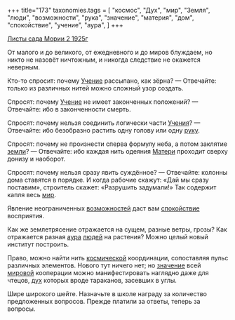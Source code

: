 +++
title="173"
taxonomies.tags = [
 "космос",
 "Дух",
 "мир",
 "Земля",
 "люди",
 "возможности",
 "рука",
 "значение",
 "материя",
 "дом",
 "спокойствие",
 "учение",
 "аура",
]
+++

[Листы сада Мории 2 1925г](/agni/1925)

От малого и до великого, от ежедневного и до миров блуждаем, но никто не назовёт ничтожным, и никогда следствие не окажется неверным.   

Кто-то спросит: почему [Учение](/tags/учение) рассыпано, как зёрна? — Отвечайте: только из различных нитей можно сложный узор создать.   

Спросят: почему [Учение](/tags/учение) не имеет законченных положений? — Отвечайте: ибо в законченности смерть.   

Спросят: почему нельзя соединить логически части [Учения](/tags/учение)? — Отвечайте: ибо безобразно растить одну голову или одну [руку](/tags/рука).   

Спросят: почему не произнести сперва формулу неба, а потом заклятие [земли](/tags/Земля)? — Отвечайте: ибо каждая нить одеяния [Матери](/tags/материя) проходит сверху донизу и наоборот.   

Спросят: почему нельзя сразу явить суждённое? — Отвечайте: колонны дома ставятся в порядке. И когда рабочие скажут: «Дай мы сразу поставим», строитель скажет: «Разрушить задумали!» Так содержит капля весь [мир](/tags/мир).   

Явление неограниченных [возможностей](/tags/возможности) даст вам [спокойствие](/tags/спокойствие) восприятия.   

Как же землетрясение отражается на сущем, разные ветры, грозы? Как отражается разная [аура](/tags/аура) [людей](/tags/люди) на растения? Можно целый новый институт построить.   

Право, можно найти нить [космической](/tags/космос) координации, сопоставляя пульс различных элементов. Нового тут ничего нет; но [значение](/tags/значение) всей [мировой](/tags/мир) кооперации можно манифестировать наглядно даже для чтецов, [дух](/tags/Дух) которых вроде тараканов, засевших в углы.   

Шире широкого шейте. Назначьте в школе награду за количество предложенных вопросов. Прежде платили за ответы, теперь за вопросы.   

